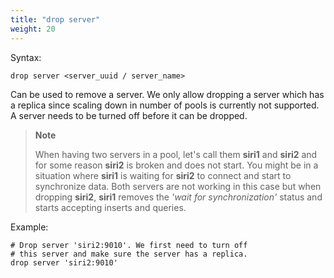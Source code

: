 ```yaml
---
title: "drop server"
weight: 20
---
```


Syntax:

	drop server <server_uuid / server_name>

Can be used to remove a server. We only allow dropping a server which has a
replica since scaling down in number of pools is currently not supported.
A server needs to be turned off before it can be dropped.

>**Note**
>
>When having two servers in a pool, let's call them **siri1** and **siri2** and for some
>reason **siri2** is broken and does not start. You might be in a situation where
>**siri1** is waiting for **siri2** to connect and start to synchronize data. Both
>servers are not working in this case but when dropping **siri2**, **siri1** removes
>the *'wait for synchronization'* status and starts accepting inserts and queries.

Example:

	# Drop server 'siri2:9010'. We first need to turn off
	# this server and make sure the server has a replica.
	drop server 'siri2:9010'
